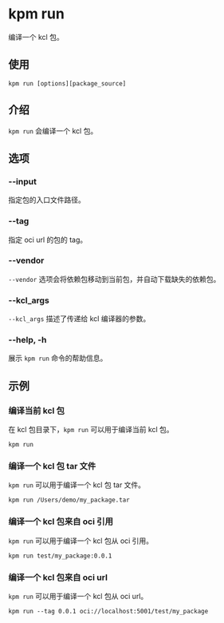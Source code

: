 # kpm run

编译一个 kcl 包。

## 使用

```shell
kpm run [options][package_source]
```

## 介绍

`kpm run` 会编译一个 kcl 包。

## 选项

### --input

指定包的入口文件路径。

### --tag

指定 oci url 的包的 tag。

### --vendor

`--vendor` 选项会将依赖包移动到当前包，并自动下载缺失的依赖包。

### --kcl_args

`--kcl_args` 描述了传递给 kcl 编译器的参数。

### --help, -h

展示 `kpm run` 命令的帮助信息。

## 示例

### 编译当前 kcl 包

在 kcl 包目录下，`kpm run` 可以用于编译当前 kcl 包。

```shell
kpm run
```

### 编译一个 kcl 包 tar 文件

`kpm run` 可以用于编译一个 kcl 包 tar 文件。

```shell
kpm run /Users/demo/my_package.tar
```

### 编译一个 kcl 包来自 oci 引用

`kpm run` 可以用于编译一个 kcl 包从 oci 引用。

```shell
kpm run test/my_package:0.0.1
```

### 编译一个 kcl 包来自 oci url

`kpm run` 可以用于编译一个 kcl 包从 oci url。

```shell
kpm run --tag 0.0.1 oci://localhost:5001/test/my_package
```
